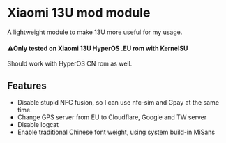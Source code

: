 # Xiaomi 13U mod module
A lightweight module to make 13U more useful for my usage.

#### ⚠Only tested on Xiaomi 13U HyperOS .EU rom with KernelSU

Should work with HyperOS CN rom as well.

## Features

* Disable stupid NFC fusion, so I can use nfc-sim and Gpay at the same time.
* Change GPS server from EU to Cloudflare, Google and TW server
* Disable logcat
* Enable traditional Chinese font weight, using system build-in MiSans

